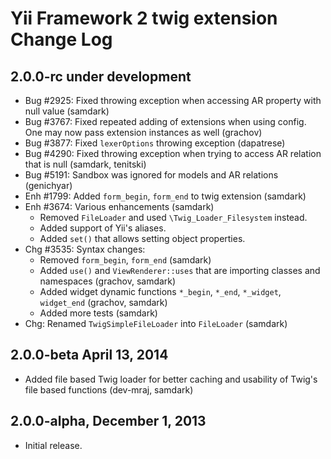 Yii Framework 2 twig extension Change Log
=========================================

2.0.0-rc under development
--------------------------

- Bug #2925: Fixed throwing exception when accessing AR property with null value (samdark)
- Bug #3767: Fixed repeated adding of extensions when using config. One may now pass extension instances as well (grachov)
- Bug #3877: Fixed `lexerOptions` throwing exception (dapatrese)
- Bug #4290: Fixed throwing exception when trying to access AR relation that is null (samdark, tenitski)
- Bug #5191: Sandbox was ignored for models and AR relations (genichyar)
- Enh #1799: Added `form_begin`, `form_end` to twig extension (samdark)
- Enh #3674: Various enhancements (samdark)
    - Removed `FileLoader` and used `\Twig_Loader_Filesystem` instead.
    - Added support of Yii's aliases.
    - Added `set()` that allows setting object properties.
- Chg #3535: Syntax changes:
    - Removed `form_begin`, `form_end` (samdark)
    - Added `use()` and `ViewRenderer::uses` that are importing classes and namespaces (grachov, samdark)
    - Added widget dynamic functions `*_begin`, `*_end`, `*_widget`, `widget_end` (grachov, samdark)
    - Added more tests (samdark)
- Chg: Renamed `TwigSimpleFileLoader` into `FileLoader` (samdark)

2.0.0-beta April 13, 2014
-------------------------

- Added file based Twig loader for better caching and usability of Twig's file based functions (dev-mraj, samdark)

2.0.0-alpha, December 1, 2013
-----------------------------

- Initial release.
